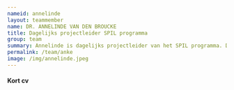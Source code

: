 ```yaml
---
nameid: annelinde
layout: teammember
name: DR. ANNELINDE VAN DEN BROUCKE
title: Dagelijks projectleider SPIL programma
group: team
summary: Annelinde is dagelijks projectleider van het SPIL programma. Daarnaast werkt ze als programmacoordinator voor het Startimpuls programma van NeurolabNL “Optimale condities voor leren en veiligheid van jongeren", en als docent op de afdeling Ontwikkelings- en Onderwijspsychologie. 
permalink: /team/anke
image: /img/annelinde.jpeg
---
```


#### Kort cv
